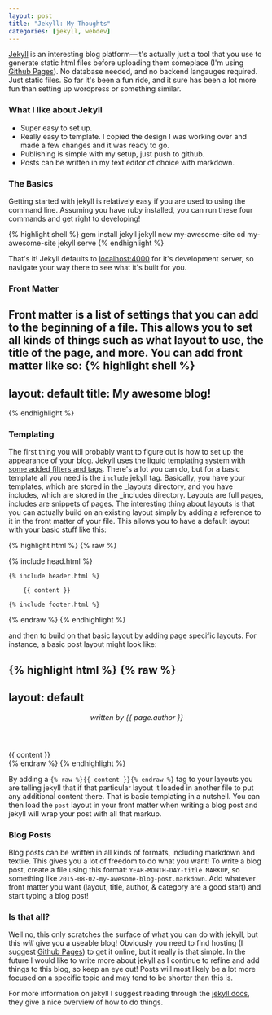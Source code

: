 ```yaml
---
layout: post
title: "Jekyll: My Thoughts"
categories: [jekyll, webdev]
---
```


[Jekyll](http://jekyllrb.com/) is an interesting blog platform—it's actually just a tool that you use to generate static html files before uploading them someplace (I'm using [Github Pages](https://pages.github.com/)). No database needed, and no backend langauges required. Just static files. So far it's been a fun ride, and it sure has been a lot more fun than setting up wordpress or something similar.

### What I like about Jekyll

-	Super easy to set up.
-	Really easy to template. I copied the design I was working over and made a few changes and it was ready to go.
-	Publishing is simple with my setup, just push to github.
-	Posts can be written in my text editor of choice with markdown.

### The Basics

Getting started with jekyll is relatively easy if you are used to using the command line. Assuming you have ruby installed, you can run these four commands and get right to developing!

{% highlight shell %}
gem install jekyll
jekyll new my-awesome-site
cd my-awesome-site
jekyll serve
{% endhighlight %}

That's it! Jekyll defaults to [localhost:4000](http://localhost:4000/) for it's development server, so navigate your way there to see what it's built for you.

### Front Matter

Front matter is a list of settings that you can add to the beginning of a file. This allows you to set all kinds of things such as what layout to use, the title of the page, and more. You can add front matter like so:
{% highlight shell %}
---
layout: default
title: My awesome blog!
---
{% endhighlight %}

### Templating

The first thing you will probably want to figure out is how to set up the appearance of your blog. Jekyll uses the liquid templating system with [some added filters and tags](http://jekyllrb.com/docs/templates/). There's a lot you can do, but for a basic template all you need is the `include` jekyll tag. Basically, you have your templates, which are stored in the _layouts directory, and you have includes, which are stored in the _includes directory. Layouts are full pages, includes are snippets of pages. The interesting thing about layouts is that you can actually build on an existing layout simply by adding a reference to it in the front matter of your file. This allows you to have a default layout with your basic stuff like this:

{% highlight html %}
{% raw %}
<!DOCTYPE html>
<html lang="en">

  {% include head.html %}

  <body>

    {% include header.html %}
      
        {{ content }}

    {% include footer.html %}

  </body>

</html>
{% endraw %}
{% endhighlight %}

and then to build on that basic layout by adding page specific layouts. For instance, a basic post layout might look like:

{% highlight html %}
{% raw %}
---
layout: default
---

<main class="post">

  <header class="post-header">
    <p class="post-meta"><i>written by {{ page.author }}</i></p>
  </header>

  <article class="post-content">
    {{ content }}
  </article>

</main>
{% endraw %}
{% endhighlight %}

By adding a `{% raw %}{{ content }}{% endraw %}` tag to your layouts you are telling jekyll that if that particular layout it loaded in another file to put any additional content there. That is basic templating in a nutshell. You can then load the `post` layout in your front matter when writing a blog post and jekyll will wrap your post with all that markup.

### Blog Posts

Blog posts can be written in all kinds of formats, including markdown and textile. This gives you a lot of freedom to do what you want! To write a blog post, create a file using this format: `YEAR-MONTH-DAY-title.MARKUP`, so something like `2015-08-02-my-awesome-blog-post.markdown`. Add whatever front matter you want (layout, title, author, & category are a good start) and start typing a blog post!

### Is that all?

Well no, this only scratches the surface of what you can do with jekyll, but this _will_ give you a useable blog! Obviously you need to find hosting (I suggest [Github Pages](https://pages.github.com/)) to get it online, but it really is that simple. In the future I would like to write more about jekyll as I continue to refine and add things to this blog, so keep an eye out! Posts will most likely be a lot more focused on a specific topic and may tend to be shorter than this is.

For more information on jekyll I suggest reading through the [jekyll docs](http://jekyllrb.com/docs/home/), they give a nice overview of how to do things.